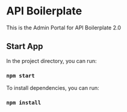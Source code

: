 # API Boilerplate

This is the Admin Portal for API Boilerplate 2.0

## Start App

In the project directory, you can run:

### `npm start`

To install dependencies, you can run:

### `npm install`
